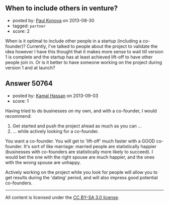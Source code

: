 ## When to include others in venture?

- posted by: [Paul Konova](https://stackexchange.com/users/-1/27338-paul-konova) on 2013-08-30
- tagged: `partner`
- score: 2

When is it optimal to include other people in a startup (including a co-founder)? Currently, I've talked to people about the project to validate the idea however I have this thought that it makes more sense to wait till version 1 is complete and the startup has at least achieved lift-off to have other people join in. Or is it better to have someone working on the project during version 1 and at launch?


## Answer 50764

- posted by: [Kamal Hassan](https://stackexchange.com/users/-1/27332-kamal-hassan) on 2013-09-03
- score: 1

Having tried to do businesses on my own, and with a co-founder, I would recommend:

1. Get started and push the project ahead as much as you can ...
2. ... while actively looking for a co-founder.

You want a co-founder. You will get to 'lift-off' much faster with a GOOD co-founder. It's sort of like marriage: married people are statistically happier (businesses with co-founders are statistically more likely to succeed). I would bet the one with the right spouse are much happier, and the ones with the wrong spouse are unhappy.

Actively working on the project while you look for people will allow you to get results during the 'dating' period, and will also impress good potential co-founders.



---

All content is licensed under the [CC BY-SA 3.0 license](https://creativecommons.org/licenses/by-sa/3.0/).
